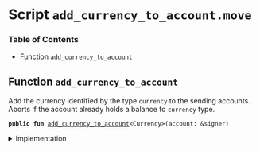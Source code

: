 
<a name="SCRIPT"></a>

# Script `add_currency_to_account.move`

### Table of Contents

-  [Function `add_currency_to_account`](#SCRIPT_add_currency_to_account)



<a name="SCRIPT_add_currency_to_account"></a>

## Function `add_currency_to_account`

Add the currency identified by the type
<code>currency</code> to the sending accounts.
Aborts if the account already holds a balance fo
<code>currency</code> type.


<pre><code><b>public</b> <b>fun</b> <a href="#SCRIPT_add_currency_to_account">add_currency_to_account</a>&lt;Currency&gt;(account: &signer)
</code></pre>



<details>
<summary>Implementation</summary>


<pre><code><b>fun</b> <a href="#SCRIPT_add_currency_to_account">add_currency_to_account</a>&lt;Currency&gt;(account: &signer) {
    <a href="../../modules/doc/LibraAccount.md#0x1_LibraAccount_add_currency">LibraAccount::add_currency</a>&lt;Currency&gt;(account);
}
</code></pre>



</details>
